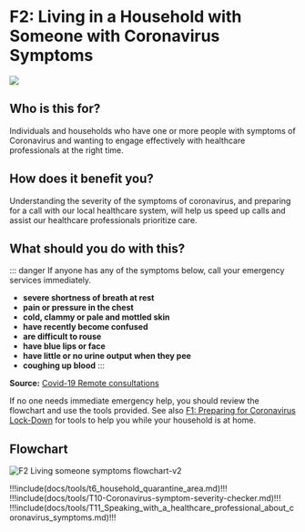 # F2: Living in a Household with Someone with Coronavirus Symptoms

<a href="/Coronavirus_Toolkit_F2_Tools_6_and_10-11.zip" target="_blank">
    <img class="downloadtools" src="/download-tools.png" />
</a>

## Who is this for?

Individuals and households who have one or more people with symptoms of Coronavirus and wanting to engage effectively with healthcare professionals at the right time.

## How does it benefit you?

Understanding the severity of the symptoms of coronavirus, and preparing for a call with our local healthcare system, will help us speed up calls and assist our healthcare professionals prioritize care.

## What should you do with this?

::: danger
If anyone has any of the symptoms below, call your emergency services immediately.

* __severe shortness of breath at rest__
* __pain or pressure in the chest__
* __cold, clammy or pale and mottled skin__
* __have recently become confused__
* __are difficult to rouse__
* __have blue lips or face__
* __have little or no urine output when they pee__
* __coughing up blood__
:::

__Source:__ [Covid-19 Remote consultations](https://www.bmj.com/content/368/bmj.m1182)

If no one needs immediate emergency help, you should review the flowchart and use the tools provided. See also [F1: Preparing for Coronavirus Lock-Down](/f1-preparing-for-coronavirus-lock-down.html) for tools to help you while your household is at home.

## Flowchart
![F2 Living someone symptoms flowchart-v2](/F2-Living_someone_symptoms_flowchart-v2.jpg)

!!!include(docs/tools/t6_household_quarantine_area.md)!!!
!!!include(docs/tools/T10-Coronavirus-symptom-severity-checker.md)!!!
!!!include(docs/tools/T11_Speaking_with_a_healthcare_professional_about_coronavirus_symptoms.md)!!!
